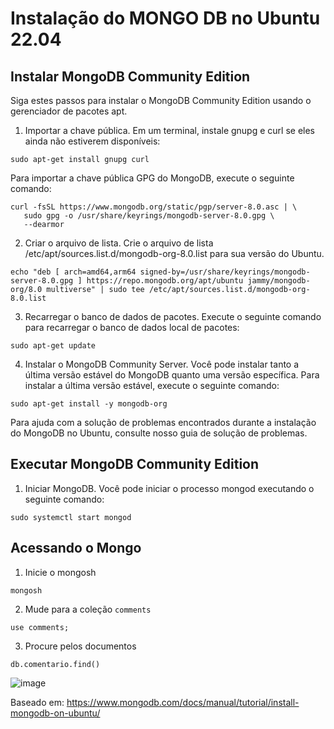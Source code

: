 # Instalação do MONGO DB no Ubuntu 22.04

## Instalar MongoDB Community Edition

Siga estes passos para instalar o MongoDB Community Edition usando o gerenciador de pacotes apt.


1. Importar a chave pública.
Em um terminal, instale gnupg e curl se eles ainda não estiverem disponíveis:


```
sudo apt-get install gnupg curl
```

Para importar a chave pública GPG do MongoDB, execute o seguinte comando:

```
curl -fsSL https://www.mongodb.org/static/pgp/server-8.0.asc | \
   sudo gpg -o /usr/share/keyrings/mongodb-server-8.0.gpg \
   --dearmor
```

2. Criar o arquivo de lista.
Crie o arquivo de lista /etc/apt/sources.list.d/mongodb-org-8.0.list para sua versão do Ubuntu.

```
echo "deb [ arch=amd64,arm64 signed-by=/usr/share/keyrings/mongodb-server-8.0.gpg ] https://repo.mongodb.org/apt/ubuntu jammy/mongodb-org/8.0 multiverse" | sudo tee /etc/apt/sources.list.d/mongodb-org-8.0.list
```
3. Recarregar o banco de dados de pacotes.
Execute o seguinte comando para recarregar o banco de dados local de pacotes:

```
sudo apt-get update
```

4. Instalar o MongoDB Community Server.
Você pode instalar tanto a última versão estável do MongoDB quanto uma versão específica.
Para instalar a última versão estável, execute o seguinte comando:

```
sudo apt-get install -y mongodb-org
```

Para ajuda com a solução de problemas encontrados durante a instalação do MongoDB no Ubuntu, consulte nosso guia de solução de problemas.

## Executar MongoDB Community Edition

1. Iniciar MongoDB.
Você pode iniciar o processo mongod executando o seguinte comando:

```
sudo systemctl start mongod
```

## Acessando o Mongo

1. Inicie o mongosh

```
mongosh
```

2. Mude para a coleção `comments`

```
use comments;
```

3. Procure pelos documentos
```
db.comentario.find()
```

![image](https://github.com/user-attachments/assets/63832e5a-229f-46fd-8191-78ba155a25bf)


Baseado em: https://www.mongodb.com/docs/manual/tutorial/install-mongodb-on-ubuntu/
